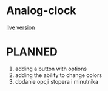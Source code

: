 # Analog-clock

<a href="https://bednarski88.github.io/Analog-clock/">live version</a>

<h1>PLANNED</h1>

1. adding a button with options
2. adding the ability to change colors
3. dodanie opcji stopera i minutnika
